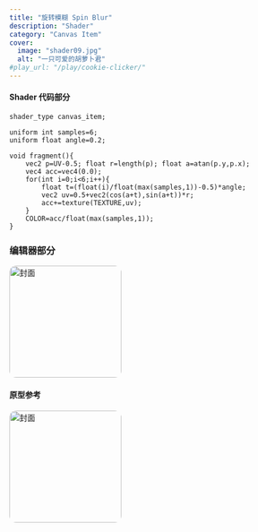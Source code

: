 ```yaml
---
title: "旋转模糊 Spin Blur"
description: "Shader"
category: "Canvas Item"
cover:
  image: "shader09.jpg"
  alt: "一只可爱的胡萝卜君"
#play_url: "/play/cookie-clicker/" 
---
```

#### Shader 代码部分
```gdscript
shader_type canvas_item;

uniform int samples=6;
uniform float angle=0.2;

void fragment(){
    vec2 p=UV-0.5; float r=length(p); float a=atan(p.y,p.x);
    vec4 acc=vec4(0.0);
    for(int i=0;i<6;i++){
        float t=(float(i)/float(max(samples,1))-0.5)*angle;
        vec2 uv=0.5+vec2(cos(a+t),sin(a+t))*r;
        acc+=texture(TEXTURE,uv);
    }
    COLOR=acc/float(max(samples,1));
}

```

### 编辑器部分
<!-- 固定显示 480px 宽，随屏幕缩小时能自适应 -->
<img src="/showcase/shader09/editor09.jpg"
     alt="封面"
     style="width:200px;max-width:100%;height:200;border-radius:12px;">

#### 原型参考
<!-- 固定显示 480px 宽，随屏幕缩小时能自适应 -->
<img src="/showcase/shader01/normal.jpg"
     alt="封面"
     style="width:200px;max-width:100%;height:200;border-radius:12px;">